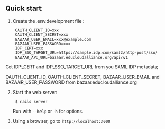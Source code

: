 ## Quick start

1. Create the .env.development file :

        OAUTH_CLIENT_ID=xxx
        OAUTH_CLIENT_SECRET=xxx
        BAZAAR_USER_EMAIL=xxx@example.com
        BAZAAR_USER_PASSWORD=xxx
        IDP_CERT=xxx
        IDP_SSO_TARGET_URL=https://sample.idp.com/saml2/http-post/sso/
        BAZAAR_API_URL=bazaar.educloudalliance.org/api/v1
Get IDP_CERT and IDP_SSO_TARGET_URL from you SAML IDP metadata;

OAUTH_CLIENT_ID, OAUTH_CLIENT_SECRET, BAZAAR_USER_EMAIL and BAZAAR_USER_PASSWORD from bazaar.educloudalliance.org 

2. Start the web server:

        $ rails server

   Run with `--help` or `-h` for options.

3. Using a browser, go to `http://localhost:3000`